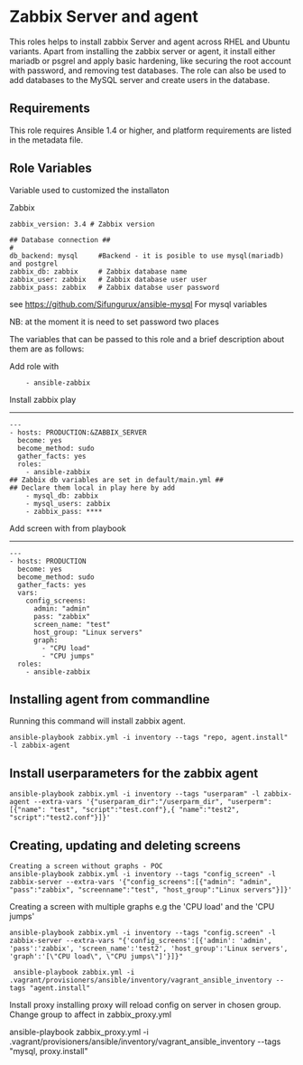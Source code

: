 Zabbix Server and agent
=======================

This roles helps to install zabbix Server and agent across RHEL and Ubuntu variants.
Apart from installing the zabbix server or agent, it install either mariadb or psgrel 
and apply basic hardening, like securing the root account with password, and 
removing test databases. The role can also be used to add databases to the 
MySQL server and create users in the database.

Requirements
------------

This role requires Ansible 1.4 or higher, and platform requirements are listed
in the metadata file.

Role Variables
--------------

Variable used to customized the installaton

Zabbix
```
zabbix_version: 3.4 # Zabbix version

## Database connection ##
#
db_backend: mysql     #Backend - it is posible to use mysql(mariadb) and postgrel
zabbix_db: zabbix     # Zabbix database name
zabbix_user: zabbix   # Zabbix database user user
zabbix_pass: zabbix   # Zabbix databse user password

```
see https://github.com/Sifungurux/ansible-mysql
For mysql variables

NB: at the moment it is need to set password two places

The variables that can be passed to this role and a brief description about
them are as follows:

Add role with
```
    - ansible-zabbix
```
Install zabbix play
*******************
```
---
- hosts: PRODUCTION:&ZABBIX_SERVER
  become: yes
  become_method: sudo
  gather_facts: yes
  roles:
    - ansible-zabbix
## Zabbix db variables are set in default/main.yml ##
## Declare them local in play here by add
    - mysql_db: zabbix
    - mysql_users: zabbix
    - zabbix_pass: ****
``` 

Add screen with from playbook
*****************************
```
---
- hosts: PRODUCTION
  become: yes
  become_method: sudo
  gather_facts: yes
  vars:
    config_screens:
      admin: "admin"
      pass: "zabbix"
      screen_name: "test"
      host_group: "Linux servers"
      graph:
        - "CPU load"
        - "CPU jumps"
  roles:
    - ansible-zabbix

``` 

Installing agent from commandline
---------------------------------

Running this command will install zabbix agent.
```
ansible-playbook zabbix.yml -i inventory --tags "repo, agent.install" -l zabbix-agent
```
Install userparameters for the zabbix agent
------------------------------------------
```
ansible-playbook zabbix.yml -i inventory --tags "userparam" -l zabbix-agent --extra-vars '{"userparam_dir":"/userparm_dir", "userperm":[{"name": "test", "script":"test.conf"},{ "name":"test2", "script":"test2.conf"}]}'
```
Creating, updating and deleting screens
---------------------------------------
```
Creating a screen without graphs - POC
ansible-playbook zabbix.yml -i inventory --tags "config_screen" -l zabbix-server --extra-vars '{"config_screens":[{"admin": "admin", "pass":"zabbix", "screenname":"test", "host_group":"Linux servers"}]}'
```

Creating a screen with multiple graphs e.g the 'CPU load' and the 'CPU jumps'
```
ansible-playbook zabbix.yml -i inventory --tags "config.screen" -l zabbix-server --extra-vars "{'config_screens':[{'admin': 'admin', 'pass':'zabbix', 'screen_name':'test2', 'host_group':'Linux servers', 'graph':'[\"CPU load\", \"CPU jumps\"]'}]}"
```

```
 ansible-playbook zabbix.yml -i .vagrant/provisioners/ansible/inventory/vagrant_ansible_inventory --tags "agent.install"
 ```

 Install proxy
 installing proxy will reload config on server in chosen group. Change group to affect in zabbix_proxy.yml

 ansible-playbook zabbix_proxy.yml -i .vagrant/provisioners/ansible/inventory/vagrant_ansible_inventory --tags "mysql, proxy.install"


